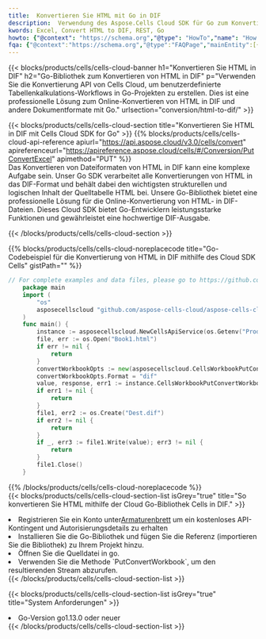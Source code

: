 ```yaml
---
title:  Konvertieren Sie HTML mit Go in DIF
description:  Verwendung des Aspose.Cells Cloud SDK für Go zum Konvertieren einer Datei im HTML-Format in eine DIF-Formatdatei.
kwords: Excel, Convert HTML to DIF, REST, Go
howto: {"@context": "https://schema.org","@type": "HowTo","name": "How to convert HTML to DIF using the Cells Cloud Go library.","description": "How to convert HTML to DIF using the Cells Cloud Go library.","image": {"@type": "ImageObject"},"url": "/go/conversion/html-to-dif/","step": [{ "@type": "HowToStep","name": "How to convert HTML to DIF using the Cells Cloud Go library. step 1", "image": {"@type": "ImageObject",},"url": "/go/conversion/html-to-dif/","text": "Register an account at <a href='https://dashboard.aspose.cloud/'>Dashboard</a> to get free API quota & authorization details",},{ "@type": "HowToStep","name": "How to convert HTML to DIF using the Cells Cloud Go library. step 1", "image": {"@type": "ImageObject",},"url": "/go/conversion/html-to-dif/","text": "Install Go library and add the reference (import the library) to your project.",},{ "@type": "HowToStep","name": "How to convert HTML to DIF using the Cells Cloud Go library. step 1", "image": {"@type": "ImageObject",},"url": "/go/conversion/html-to-dif/","text": "Open the source file in go.",},{ "@type": "HowToStep","name": "How to convert HTML to DIF using the Cells Cloud Go library. step 1", "image": {"@type": "ImageObject",},"url": "/go/conversion/html-to-dif/","text": "Use the `PutConvertWorkbook` method to retrieve the resulting stream.",}, ],"supply": {"@type": "HowToSupply","name": "document"},"tool": [{"@type": "HowToTool","name": "Goland, Visual Studio Code, Eclipse"},{"@type": "HowToTool","name": "Aspose Cells"}],"totalTime": "PT6M"}
fqa: {"@context":"https://schema.org","@type":"FAQPage","mainEntity":[{"@type":"Question","name":"Why convert file formats in C# using REST API?","acceptedAnswer":{"@type":"Answer","text":"Documents are encoded in many ways, and some files may be incompatible with the software you use. To open and read such files, just convert them to appropriate file formats.<br/><ol><li>Install .NET SDK and add the reference (import the library) to your project.</li><li>Open the source file in C# using REST API.</li><li>Call the PutConvertWorkbookRequest() method, passing an output filename with required extension.</li><li>Get the result of conversion as a separate file.</li></ol>"}},{"@type":"Question","name":"What file formats can I convert with your C# library?","acceptedAnswer":{"@type":"Answer","text":"We support a variety of file formats for conversion using .NET library, including XLSX, Excel, xls , PDF, CSV, HTML, Markdown, XML, PNG, JPG, TIFF, Json, TXT and many more."}},{"@type":"Question","name":"What is the maximum allowed file size for conversion using this .NET library?","acceptedAnswer":{"@type":"Answer","text":"There are no file size limits for format conversions using .NET library."}}]}
---
```

{{< blocks/products/cells/cells-cloud-banner h1="Konvertieren Sie HTML in DIF" h2="Go-Bibliothek zum Konvertieren von HTML in DIF" p="Verwenden Sie die Konvertierung API von Cells Cloud, um benutzerdefinierte Tabellenkalkulations-Workflows in Go-Projekten zu erstellen. Dies ist eine professionelle Lösung zum Online-Konvertieren von HTML in DIF und andere Dokumentformate mit Go." urlsection="conversion/html-to-dif/" >}}

{{< blocks/products/cells/cells-cloud-section title="Konvertieren Sie HTML in DIF mit Cells Cloud SDK for Go" >}}
{{% blocks/products/cells/cells-cloud-api-reference apiurl="https://api.aspose.cloud/v3.0/cells/convert" apireferenceurl="https://apireference.aspose.cloud/cells/#/Conversion/PutConvertExcel" apimethod="PUT" %}}
<br/>
Das Konvertieren von Dateiformaten von HTML in DIF kann eine komplexe Aufgabe sein. Unser Go SDK verarbeitet alle Konvertierungen von HTML in das DIF-Format und behält dabei den wichtigsten strukturellen und logischen Inhalt der Quelltabelle HTML bei. Unsere Go-Bibliothek bietet eine professionelle Lösung für die Online-Konvertierung von HTML- in DIF-Dateien. Dieses Cloud SDK bietet Go-Entwicklern leistungsstarke Funktionen und gewährleistet eine hochwertige DIF-Ausgabe.

{{< /blocks/products/cells/cells-cloud-section >}}

{{% blocks/products/cells/cells-cloud-noreplacecode title="Go-Codebeispiel für die Konvertierung von HTML in DIF mithilfe des Cloud SDK Cells" gistPath="" %}}
 
```go
// For complete examples and data files, please go to https://github.com/aspose-cells-cloud/aspose-cells-cloud-go/
    package main
    import (
	    "os"
	    asposecellscloud "github.com/aspose-cells-cloud/aspose-cells-cloud-go/v22"
    )
    func main() {
	    instance := asposecellscloud.NewCellsApiService(os.Getenv("ProductClientId"), os.Getenv("ProductClientSecret"))
	    file, err := os.Open("Book1.html")
	    if err != nil {
		    return
	    }
	    convertWorkbookOpts := new(asposecellscloud.CellsWorkbookPutConvertWorkbookOpts)
	    convertWorkbookOpts.Format = "dif"
	    value, response, err1 := instance.CellsWorkbookPutConvertWorkbook(file, convertWorkbookOpts)
	    if err1 != nil {
		    return
	    }
	    file1, err2 := os.Create("Dest.dif")
	    if err2 != nil {
		    return
	    }
	    if _, err3 := file1.Write(value); err3 != nil {
		    return
	    }
	    file1.Close()
    }
```
 
{{% /blocks/products/cells/cells-cloud-noreplacecode %}}
<br/>
{{< blocks/products/cells/cells-cloud-section-list isGrey="true" title="So konvertieren Sie HTML mithilfe der Cloud Go-Bibliothek Cells in DIF." >}}
<li> Registrieren Sie ein Konto unter<a href="https://dashboard.aspose.cloud/">Armaturenbrett</a> um ein kostenloses API-Kontingent und Autorisierungsdetails zu erhalten</li>
<li>Installieren Sie die Go-Bibliothek und fügen Sie die Referenz (importieren Sie die Bibliothek) zu Ihrem Projekt hinzu.</li>
<li>Öffnen Sie die Quelldatei in go.</li>
<li>Verwenden Sie die Methode `PutConvertWorkbook`, um den resultierenden Stream abzurufen.</li>
{{< /blocks/products/cells/cells-cloud-section-list >}}

{{< blocks/products/cells/cells-cloud-section-list isGrey="true" title="System Anforderungen" >}}
<li>Go-Version go1.13.0 oder neuer</li>
{{< /blocks/products/cells/cells-cloud-section-list >}}
